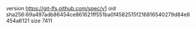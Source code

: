 version https://git-lfs.github.com/spec/v1
oid sha256:69a497adb86454ce861621ff551ba0f4582515f216816540279d84e8454a6121
size 7411
